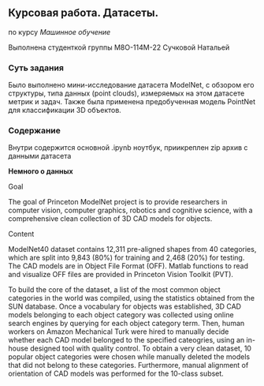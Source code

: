 ## Курсовая работа. Датасеты.
по курсу *Машинное обучение*

Выполнена студенткой группы М8О-114М-22 Сучковой Натальей

### Суть задания
Было выполнено мини-исследование датасета ModelNet, с обзором его структуры, типа данных (point clouds), измеряемых на этом датасете метрик и задач.
Также была применена предобученная модель PointNet для классификации 3D объектов.

### Содержание
Внутри содержится основной .ipynb ноутбук, приикреплен zip архив с данными датасета

**Немного о данных**

Goal

The goal of Princeton ModelNet project is to provide researchers in computer vision, computer graphics, robotics and cognitive science, with a comprehensive clean collection of 3D CAD models for objects.

Content

ModelNet40 dataset contains 12,311 pre-aligned shapes from 40 categories, which are split into 9,843 (80%) for training and 2,468 (20%) for testing. The CAD models are in Object File Format (OFF). Matlab functions to read and visualize OFF files are provided in Princeton Vision Toolkit (PVT).

To build the core of the dataset, a list of the most common object categories in the world was compiled, using the statistics obtained from the SUN database. Once a vocabulary for objects was established, 3D CAD models belonging to each object category was collected using online search engines by querying for each object category term. Then, human workers on Amazon Mechanical Turk were hired to manually decide whether each CAD model belonged to the specified cateogries, using an in-house designed tool with quality control. To obtain a very clean dataset, 10 popular object categories were chosen while manually deleted the models that did not belong to these categories. Furthermore, manual alignment of orientation of CAD models was performed for the 10-class subset.
